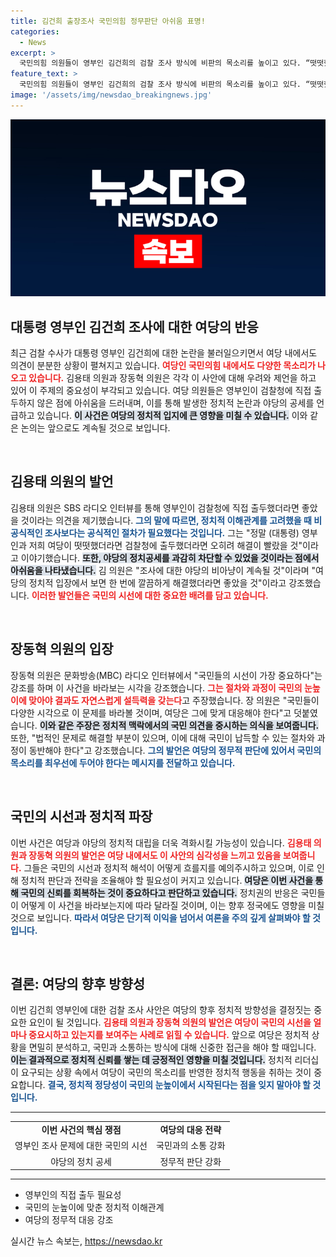 ```yaml
---
title: 김건희 출장조사 국민의힘 정무판단 아쉬움 표명!
categories:
  - News
excerpt: >
  국민의힘 의원들이 영부인 김건희의 검찰 조사 방식에 비판의 목소리를 높이고 있다. “떳떳했다면 출두했을 것”이라는 우려와 함께, 국민 눈높이에 맞는 소통의 중요성이 강조되며 정치적 여파가 커질 가능성이 제기되고 있다.
feature_text: >
  국민의힘 의원들이 영부인 김건희의 검찰 조사 방식에 비판의 목소리를 높이고 있다. “떳떳했다면 출두했을 것”이라는 우려와 함께, 국민 눈높이에 맞는 소통의 중요성이 강조되며 정치적 여파가 커질 가능성이 제기되고 있다.
image: '/assets/img/newsdao_breakingnews.jpg'
---
```


<p><img src="/assets/img/newsdao_breakingnews.jpg" alt="flaretime 속보" /></p>

<h2 data-ke-size="size26">대통령 영부인 김건희 조사에 대한 여당의 반응</h2>

<p data-ke-size="size16">
최근 검찰 수사가 대통령 영부인 김건희에 대한 논란을 불러일으키면서 여당 내에서도 의견이 분분한 상황이 펼쳐지고 있습니다. <b><span style="color: #ee2323;">여당인 국민의힘 내에서도 다양한 목소리가 나오고 있습니다.</span></b> 김용태 의원과 장동혁 의원은 각각 이 사안에 대해 우려와 제언을 하고 있어 이 주제의 중요성이 부각되고 있습니다. 
여당 의원들은 영부인이 검찰청에 직접 출두하지 않은 점에 아쉬움을 드러내며, 이를 통해 발생한 정치적 논란과 야당의 공세를 언급하고 있습니다. <b><span style="background-color: #21538527;">이 사건은 여당의 정치적 입지에 큰 영향을 미칠 수 있습니다.</span></b> 이와 같은 논의는 앞으로도 계속될 것으로 보입니다. 
</p>

<p data-ke-size="size16">&nbsp;</p>

<h2 data-ke-size="size26">김용태 의원의 발언</h2>

<p data-ke-size="size16">
김용태 의원은 SBS 라디오 인터뷰를 통해 영부인이 검찰청에 직접 출두했더라면 좋았을 것이라는 의견을 제기했습니다. <b><span style="color: #1a5490;">그의 말에 따르면, 정치적 이해관계를 고려했을 때 비공식적인 조사보다는 공식적인 절차가 필요했다는 것입니다.</span></b> 그는 "정말 (대통령) 영부인과 저희 여당이 떳떳했더라면 검찰청에 출두했더라면 오히려 해결이 빨랐을 것"이라고 이야기했습니다. <b><span style="background-color: #21538527;">또한, 야당의 정치공세를 과감히 차단할 수 있었을 것이라는 점에서 아쉬움을 나타냈습니다.</span></b> 
김 의원은 "조사에 대한 야당의 비아냥이 계속될 것"이라며 "여당의 정치적 입장에서 보면 한 번에 깔끔하게 해결했더라면 좋았을 것"이라고 강조했습니다. <b><span style="color: #ee2323;">이러한 발언들은 국민의 시선에 대한 중요한 배려를 담고 있습니다.</span></b>
</p>

<p data-ke-size="size16">&nbsp;</p>

<h2 data-ke-size="size26">장동혁 의원의 입장</h2>

<p data-ke-size="size16">
장동혁 의원은 문화방송(MBC) 라디오 인터뷰에서 "국민들의 시선이 가장 중요하다"는 강조를 하며 이 사건을 바라보는 시각을 강조했습니다. <b><span style="color: #ee2323;">그는 절차와 과정이 국민의 눈높이에 맞아야 결과도 자연스럽게 설득력을 갖는다</span></b>고 주장했습니다. 장 의원은 "국민들이 다양한 시각으로 이 문제를 바라볼 것이며, 여당은 그에 맞게 대응해야 한다"고 덧붙였습니다. <b><span style="background-color: #21538527;">이와 같은 주장은 정치적 맥락에서의 국민 의견을 중시하는 의식을 보여줍니다.</span></b> 또한, "법적인 문제로 해결할 부분이 있으며, 이에 대해 국민이 납득할 수 있는 절차와 과정이 동반해야 한다"고 강조했습니다. <b><span style="color: #1a5490;">그의 발언은 여당의 정무적 판단에 있어서 국민의 목소리를 최우선에 두어야 한다는 메시지를 전달하고 있습니다.</span></b>
</p>

<p data-ke-size="size16">&nbsp;</p>

<h2 data-ke-size="size26">국민의 시선과 정치적 파장</h2>

<p data-ke-size="size16">
이번 사건은 여당과 야당의 정치적 대립을 더욱 격화시킬 가능성이 있습니다. <b><span style="color: #ee2323;">김용태 의원과 장동혁 의원의 발언은 여당 내에서도 이 사안의 심각성을 느끼고 있음을 보여줍니다.</span></b> 그들은 국민의 시선과 정치적 해석이 어떻게 흐를지를 예의주시하고 있으며, 이로 인해 정치적 판단과 전략을 조율해야 할 필요성이 커지고 있습니다. <b><span style="background-color: #21538527;">여당은 이번 사건을 통해 국민의 신뢰를 회복하는 것이 중요하다고 판단하고 있습니다.</span></b>
정치권의 반응은 국민들이 어떻게 이 사건을 바라보는지에 따라 달라질 것이며, 이는 향후 정국에도 영향을 미칠 것으로 보입니다. <b><span style="color: #1a5490;">따라서 여당은 단기적 이익을 넘어서 여론을 주의 깊게 살펴봐야 할 것입니다.</span></b>
</p>

<p data-ke-size="size16">&nbsp;</p>

<h2 data-ke-size="size26">결론: 여당의 향후 방향성</h2>

<p data-ke-size="size16">
이번 김건희 영부인에 대한 검찰 조사 사안은 여당의 향후 정치적 방향성을 결정짓는 중요한 요인이 될 것입니다. <b><span style="color: #ee2323;">김용태 의원과 장동혁 의원의 발언은 여당이 국민의 시선을 얼마나 중요시하고 있는지를 보여주는 사례로 읽힐 수 있습니다.</span></b> 앞으로 여당은 정치적 상황을 면밀히 분석하고, 국민과 소통하는 방식에 대해 신중한 접근을 해야 할 때입니다. <b><span style="background-color: #21538527;">이는 결과적으로 정치적 신뢰를 쌓는 데 긍정적인 영향을 미칠 것입니다.</span></b>
정치적 리더십이 요구되는 상황 속에서 여당이 국민의 목소리를 반영한 정치적 행동을 취하는 것이 중요합니다. <b><span style="color: #1a5490;">결국, 정치적 정당성이 국민의 눈높이에서 시작된다는 점을 잊지 말아야 할 것입니다.</span></b>
</p>

<hr>

<table style="width: 100%; border-collapse: collapse;">
    <tbody>
        <tr>
            <td style="text-align: center; height: 17px;"><b>이번 사건의 핵심 쟁점</b></td>
            <td style="text-align: center; height: 17px;"><b>여당의 대응 전략</b></td>
        </tr>
        <tr>
            <td style="text-align: center; height: 17px;">영부인 조사 문제에 대한 국민의 시선</td>
            <td style="text-align: center; height: 17px;">국민과의 소통 강화</td>
        </tr>
        <tr>
            <td style="text-align: center; height: 17px;">야당의 정치 공세</td>
            <td style="text-align: center; height: 17px;">정무적 판단 강화</td>
        </tr>
    </tbody>
</table>

<hr>

<ul>
    <li>영부인의 직접 출두 필요성</li>
    <li>국민의 눈높이에 맞춘 정치적 이해관계</li>
    <li>여당의 정무적 대응 강조</li>
</ul>
실시간 뉴스 속보는, <a href="https://newsdao.kr" rel="dofollow">https://newsdao.kr</a>


